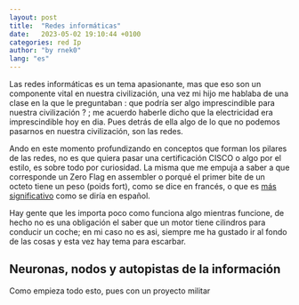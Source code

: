 ```yaml
---
layout: post
title:  "Redes informáticas"
date:   2023-05-02 19:10:44 +0100
categories: red Ip
author: "by rnek0"
lang: "es"
---
```


Las redes informáticas es un tema apasionante, mas que eso son un componente vital en nuestra civilización, una vez mi hijo me hablaba de una clase en la que le preguntaban : que podría ser algo imprescindible para nuestra civilización ? ; me acuerdo haberle dicho que la electricidad era imprescindible hoy en dia. Pues detrás de ella algo de lo que no podemos pasarnos en nuestra civilización, son las redes. 

Ando en este momento profundizando en conceptos que forman los pilares de las redes, no es que quiera pasar una certificación CISCO o algo por el estilo, es sobre todo por curiosidad. La misma que me empuja a saber a que corresponde un Zero Flag en assembler o porqué el primer bite de un octeto tiene un peso (poids fort), como se dice en francés, o que es [más significativo](https://es.wikipedia.org/wiki/Bit_m%C3%A1s_significativo) como se diría en español. 

Hay gente que les importa poco como funciona algo mientras funcione, de hecho no es una obligación el saber que un motor tiene cilindros para conducir un coche; en mi caso no es asi, siempre me ha gustado ir al fondo de las cosas y esta vez hay tema para escarbar. 

## Neuronas, nodos y autopistas de la información    

Como empieza todo esto, pues con un proyecto militar